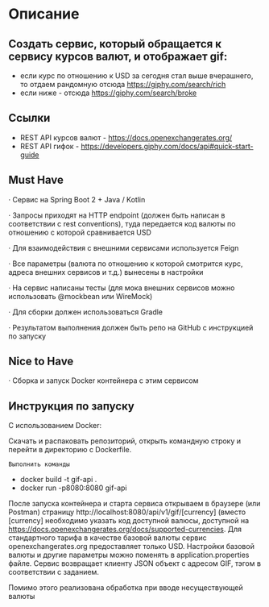Описание
===========

Создать сервис, который обращается к сервису курсов валют, и отображает gif:
----------------------------------------------------------------------------
- если курс по отношению к USD за сегодня стал выше вчерашнего, то отдаем рандомную отсюда https://giphy.com/search/rich
- если ниже - отсюда https://giphy.com/search/broke

Ссылки
------
- REST API курсов валют - https://docs.openexchangerates.org/
- REST API гифок - https://developers.giphy.com/docs/api#quick-start-guide

Must Have
---------
·        Сервис на Spring Boot 2 + Java / Kotlin

·        Запросы приходят на HTTP endpoint (должен быть написан в соответствии с rest conventions), туда передается код валюты по отношению с которой сравнивается USD

·        Для взаимодействия с внешними сервисами используется Feign

·        Все параметры (валюта по отношению к которой смотрится курс, адреса внешних сервисов и т.д.) вынесены в настройки

·        На сервис написаны тесты (для мока внешних сервисов можно использовать @mockbean или WireMock)

·        Для сборки должен использоваться Gradle

·        Результатом выполнения должен быть репо на GitHub с инструкцией по запуску

Nice to Have
------------
·        Сборка и запуск Docker контейнера с этим сервисом

Инструкция по запуску
---------------------
С использованием Docker:

Скачать и распаковать репозиторий, открыть командную строку и перейти в директорию с Dockerfile.

`Выполнить команды`

- docker build -t gif-api .
- docker run -p8080:8080 gif-api

После запуска контейнера и старта сервиса открываем в браузере (или Postman) страницу http://localhost:8080/api/v1/gif/[currency] (вместо [currency] необходимо указать код доступной валюсы, доступной на https://docs.openexchangerates.org/docs/supported-currencies. Для стандартного тарифа в качестве базовой валюты сервис openexchangerates.org предоставляет только USD. Настройки базовой валюты и другие параметры можно поменять в application.properties файле. Сервис возвращает клиенту JSON объект c адресом GIF, тэгом  в соответствии с заданием.

Помимо этого реализована обработка при вводе несуществующей валюты
